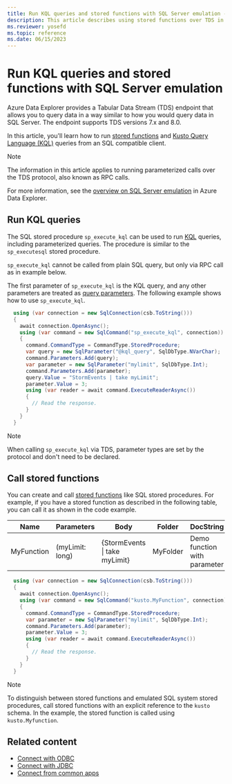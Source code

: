 ```yaml
---
title: Run KQL queries and stored functions with SQL Server emulation - Azure Data Explorer
description: This article describes using stored functions over TDS in Azure Data Explorer.
ms.reviewer: yosefd
ms.topic: reference
ms.date: 06/15/2023
---
```

# Run KQL queries and stored functions with SQL Server emulation

Azure Data Explorer provides a Tabular Data Stream (TDS) endpoint that allows you to query data in a way similar to how you would query data in SQL Server. The endpoint supports TDS versions 7.x and 8.0.

In this article, you'll learn how to run [stored functions](kusto/query/schema-entities/stored-functions.md) and [Kusto Query Language (KQL)](kusto/query/index.md) queries from an SQL compatible client.

> [!NOTE]
> The information in this article applies to running parameterized calls over the TDS protocol, also known as RPC calls.

For more information, see the [overview on SQL Server emulation](sql-server-emulation-overview.md) in Azure Data Explorer.

## Run KQL queries

The SQL stored procedure `sp_execute_kql` can be used to run [KQL](kusto/query/index.md) queries, including parameterized queries. The procedure is similar to the `sp_executesql` stored procedure. 

`sp_execute_kql` cannot be called from plain SQL query, but only via RPC call as in example below.

The first parameter of `sp_execute_kql` is the KQL query, and any other parameters are treated as [query parameters](kusto/query/query-parameters-statement.md). The following example shows how to use `sp_execute_kql`.

```csharp
  using (var connection = new SqlConnection(csb.ToString()))
  {
    await connection.OpenAsync();
    using (var command = new SqlCommand("sp_execute_kql", connection))
    {
      command.CommandType = CommandType.StoredProcedure;
      var query = new SqlParameter("@kql_query", SqlDbType.NVarChar);
      command.Parameters.Add(query);
      var parameter = new SqlParameter("mylimit", SqlDbType.Int);
      command.Parameters.Add(parameter);
      query.Value = "StormEvents | take myLimit";
      parameter.Value = 3;
      using (var reader = await command.ExecuteReaderAsync())
      {
        // Read the response.
      }
    }
  }
```

> [!NOTE]
> When calling `sp_execute_kql` via TDS, parameter types are set by the protocol and don't need to be declared.

## Call stored functions

You can create and call [stored functions](kusto/query/schema-entities/stored-functions.md) like SQL stored procedures. For example, if you have a stored function as described in the following table, you can call it as shown in the code example.

|Name |Parameters|Body|Folder|DocString
|---|---|---|---|---|
|MyFunction |(myLimit: long)| {StormEvents &#124; take myLimit}|MyFolder|Demo function with parameter|

```csharp
  using (var connection = new SqlConnection(csb.ToString()))
  {
    await connection.OpenAsync();
    using (var command = new SqlCommand("kusto.MyFunction", connection))
    {
      command.CommandType = CommandType.StoredProcedure;
      var parameter = new SqlParameter("mylimit", SqlDbType.Int);
      command.Parameters.Add(parameter);
      parameter.Value = 3;
      using (var reader = await command.ExecuteReaderAsync())
      {
        // Read the response.
      }
    }
  }
```

> [!NOTE]
> To distinguish between stored functions and emulated SQL system stored procedures, call stored functions with an explicit reference to the `kusto` schema. In the example, the stored function is called using `kusto.Myfunction`.

## Related content

* [Connect with ODBC](connect-odbc.md)
* [Connect with JDBC](connect-jdbc.md)
* [Connect from common apps](connect-common-apps.md)

